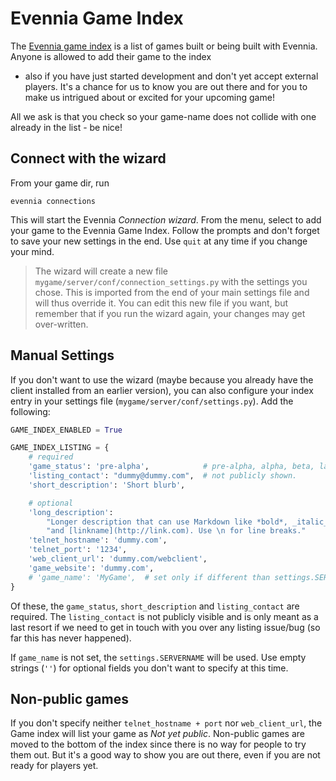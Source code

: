 # Evennia Game Index


The [Evennia game index](http://games.evennia.com) is a list of games built or
being built with Evennia. Anyone is allowed to add their game to the index
- also if you have just started development and don't yet accept external
players. It's a chance for us to know you are out there and for you to make us
intrigued about or excited for your upcoming game!

All we ask is that you check so your game-name does not collide with one
already in the list - be nice!

## Connect with the wizard

From your game dir, run

    evennia connections

This will start the Evennia _Connection wizard_. From the menu, select to add
your game to the Evennia Game Index. Follow the prompts and don't forget to
save your new settings in the end. Use `quit` at any time if you change your
mind.

> The wizard will create a new file `mygame/server/conf/connection_settings.py`
> with the settings you chose. This is imported from the end of your main
> settings file and will thus override it. You can edit this new file if you
> want, but remember that if you run the wizard again, your changes may get
> over-written.

## Manual Settings

If you don't want to use the wizard (maybe because you already have the client installed from an
earlier version), you can also configure your index entry in your settings file
(`mygame/server/conf/settings.py`). Add the following:

```python
GAME_INDEX_ENABLED = True

GAME_INDEX_LISTING = {
    # required
    'game_status': 'pre-alpha',            # pre-alpha, alpha, beta, launched
    'listing_contact': "dummy@dummy.com",  # not publicly shown.
    'short_description': 'Short blurb',

    # optional
    'long_description':
        "Longer description that can use Markdown like *bold*, _italic_"
        "and [linkname](http://link.com). Use \n for line breaks."
    'telnet_hostname': 'dummy.com',
    'telnet_port': '1234',
    'web_client_url': 'dummy.com/webclient',
    'game_website': 'dummy.com',
    # 'game_name': 'MyGame',  # set only if different than settings.SERVERNAME
}
```

Of these, the `game_status`, `short_description` and `listing_contact` are
required.  The `listing_contact` is not publicly visible and is only meant as a
last resort if we need to get in touch with you over any listing issue/bug (so
far this has never happened).

If `game_name` is not set, the `settings.SERVERNAME` will be used. Use empty strings
(`''`) for optional fields you don't want to specify at this time.

## Non-public games

If you don't specify neither `telnet_hostname + port` nor
`web_client_url`, the Game index will list your game as _Not yet public_.
Non-public games are moved to the bottom of the index since there is no way
for people to try them out. But it's a good way to show you are out there, even
if you are not ready for players yet.
